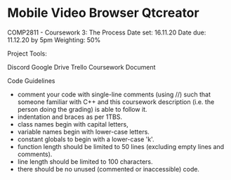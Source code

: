 # Mobile Video Browser Qtcreator

COMP2811 - Coursework 3: The Process
Date set: 16.11.20
Date due: 11.12.20 by 5pm
Weighting: 50%

Project Tools:

Discord
Google Drive
Trello
Coursework Document


Code Guidelines
* comment your code with single-line comments (using //) such that someone 
  familiar with C++ and this coursework description (i.e. the  person doing the 
  grading) is able to follow it.
* indentation and braces as per 1TBS.
* class names begin with capital letters,
* variable names begin with lower-case letters.
* constant globals to begin with a lower-case 'k'.
* function length should be limited to 50 lines (excluding empty lines and comments).
* line length should be limited to 100 characters.
* there should be no unused (commented or inaccessible) code.
